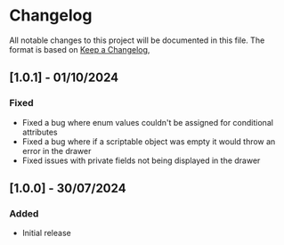 # Changelog
All notable changes to this project will be documented in this file.
The format is based on [Keep a Changelog](https://keepachangelog.com/en/1.0.0/),

## [1.0.1] - 01/10/2024
### Fixed
- Fixed a bug where enum values couldn't be assigned for conditional attributes
- Fixed a bug where if a scriptable object was empty it would throw an error in the drawer
- Fixed issues with private fields not being displayed in the drawer
## [1.0.0] - 30/07/2024
### Added
- Initial release